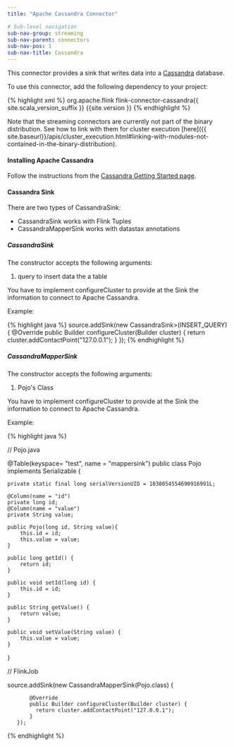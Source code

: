 ```yaml
---
title: "Apache Cassandra Connector"

# Sub-level navigation
sub-nav-group: streaming
sub-nav-parent: connectors
sub-nav-pos: 1
sub-nav-title: Cassandra
---
```

<!--
Licensed to the Apache Software Foundation (ASF) under one
or more contributor license agreements.  See the NOTICE file
distributed with this work for additional information
regarding copyright ownership.  The ASF licenses this file
to you under the Apache License, Version 2.0 (the
"License"); you may not use this file except in compliance
with the License.  You may obtain a copy of the License at

  http://www.apache.org/licenses/LICENSE-2.0

Unless required by applicable law or agreed to in writing,
software distributed under the License is distributed on an
"AS IS" BASIS, WITHOUT WARRANTIES OR CONDITIONS OF ANY
KIND, either express or implied.  See the License for the
specific language governing permissions and limitations
under the License.
-->

This connector provides a sink that writes data into a [Cassandra](https://cassandra.apache.org/) database.

To use this connector, add the following dependency to your project:

{% highlight xml %}
<dependency>
  <groupId>org.apache.flink</groupId>
  <artifactId>flink-connector-cassandra{{ site.scala_version_suffix }}</artifactId>
  <version>{{site.version }}</version>
</dependency>
{% endhighlight %}

Note that the streaming connectors are currently not part of the binary distribution. See how to link with them for cluster execution [here]({{ site.baseurl}}/apis/cluster_execution.html#linking-with-modules-not-contained-in-the-binary-distribution).

#### Installing Apache Cassandra
Follow the instructions from the [Cassandra Getting Started page](http://wiki.apache.org/cassandra/GettingStarted).

#### Cassandra Sink

There are two types of CassandraSink:
* CassandraSink works with Flink Tuples
* CassandraMapperSink works with datastax annotations

##### CassandraSink
The constructor accepts the following arguments:

1. query to insert data the a table

You have to implement configureCluster to provide at the Sink the information to connect to Apache Cassandra.

Example:

<div class="codetabs" markdown="1">
<div data-lang="java" markdown="1">
{% highlight java %}
source.addSink(new CassandraSink<Tuple2<Long, String>>(INSERT_QUERY) {
			@Override
			public Builder configureCluster(Builder cluster) {
				return cluster.addContactPoint("127.0.0.1");
			}
		});
{% endhighlight %}
</div>

##### CassandraMapperSink
The constructor accepts the following arguments:

1. Pojo's Class

You have to implement configureCluster to provide at the Sink the information to connect to Apache Cassandra.

Example:

<div class="codetabs" markdown="1">
<div data-lang="java" markdown="1">
{% highlight java %}

// Pojo.java

@Table(keyspace= "test", name = "mappersink")
public class Pojo implements Serializable {

	private static final long serialVersionUID = 1038054554690916991L;

	@Column(name = "id")
	private long id;
	@Column(name = "value")
	private String value;

	public Pojo(long id, String value){
		this.id = id;
		this.value = value;
	}

	public long getId() {
		return id;
	}

	public void setId(long id) {
		this.id = id;
	}

	public String getValue() {
		return value;
	}

	public void setValue(String value) {
		this.value = value;
	}
}

// FlinkJob

source.addSink(new CassandraMapperSink<Pojo>(Pojo.class) {

           @Override
           public Builder configureCluster(Builder cluster) {
             return cluster.addContactPoint("127.0.0.1");
           }
       });
{% endhighlight %}
</div>
